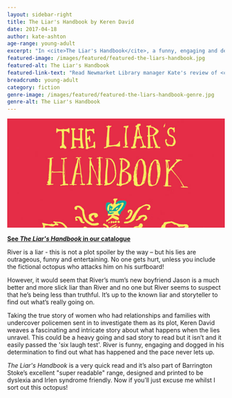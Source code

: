 ```yaml
---
layout: sidebar-right
title: The Liar's Handbook by Keren David
date: 2017-04-18
author: kate-ashton
age-range: young-adult
excerpt: "In <cite>The Liar's Handbook</cite>, a funny, engaging and determined character with a penchant for storytelling investigates his mum's new boyfriend's lies."
featured-image: /images/featured/featured-the-liars-handbook.jpg
featured-alt: The Liar's Handbook
featured-link-text: "Read Newmarket Library manager Kate's review of <cite>The Liar's Handbook</cite>, by Keren David."
breadcrumb: young-adult
category: fiction
genre-image: /images/featured/featured-the-liars-handbook-genre.jpg
genre-alt: The Liar's Handbook
---
```


![The Liar's Handbook](/images/featured/featured-the-liars-handbook.jpg)

**[See <cite>The Liar's Handbook</cite> in our catalogue](https://suffolk.spydus.co.uk/cgi-bin/spydus.exe/ENQ/OPAC/BIBENQ?BRN=2079960)**

River is a liar - this is not a plot spoiler by the way – but his lies are outrageous, funny and entertaining. No one gets hurt, unless you include the fictional octopus who attacks him on his surfboard!

However, it would seem that River’s mum’s new boyfriend Jason is a much better and more slick liar than River and no one but River seems to suspect that he’s being less than truthful. It’s up to the known liar and storyteller to find out what’s really going on.

Taking the true story of women who had relationships and families with undercover policemen sent in to investigate them as its plot, Keren David weaves a fascinating and intricate story about what happens when the lies unravel. This could be a heavy going and sad story to read but it isn’t and it easily passed the 'six laugh test'. River is funny, engaging and dogged in his determination to find out what has happened and the pace never lets up.

<cite>The Liar's Handbook</cite> is a very quick read and it’s also part of Barrington Stoke’s excellent "super readable" range, designed and printed to be dyslexia and Irlen syndrome friendly. Now if you’ll just excuse me whilst I sort out this octopus!
